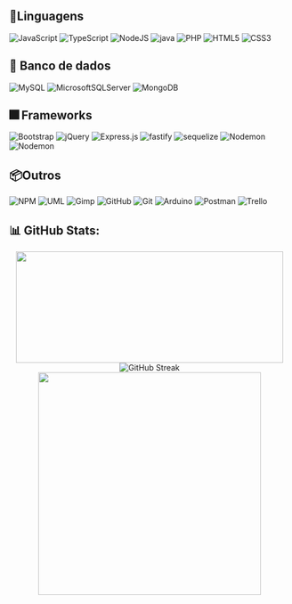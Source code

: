 
## 🧾Linguagens 
![JavaScript](https://img.shields.io/badge/javascript-%23323330.svg?style=for-the-badge&logo=javascript&logoColor=23F7DF1E)
![TypeScript](https://img.shields.io/badge/typescript-%23007ACC.svg?style=for-the-badge&logo=typescript&logoColor=white) 
![NodeJS](https://img.shields.io/badge/node.js-6DA55F?style=for-the-badge&logo=node.js&logoColor=white)
![java](https://img.shields.io/badge/java-red?style=for-the-badge&logo=eclipse) 
![PHP](https://img.shields.io/badge/php-%23777BB4.svg?style=for-the-badge&logo=php&logoColor=white) 
![HTML5](https://img.shields.io/badge/html5-%23E34F26.svg?style=for-the-badge&logo=html5&logoColor=white)
![CSS3](https://img.shields.io/badge/css3-%231572B6.svg?style=for-the-badge&logo=css3&logoColor=white)
 ## 🎲 Banco de dados
![MySQL](https://img.shields.io/badge/mysql-4479A1.svg?style=for-the-badge&logo=mysql&logoColor=white) 
![MicrosoftSQLServer](https://img.shields.io/badge/Microsoft%20SQL%20Server-CC2927?style=for-the-badge&logo=microsoft%20sql%20server&logoColor=white) 
![MongoDB](https://img.shields.io/badge/MongoDB-%234ea94b.svg?style=for-the-badge&logo=mongodb&logoColor=white)
## 🎆 Frameworks
![Bootstrap](https://img.shields.io/badge/bootstrap-%238511FA.svg?style=for-the-badge&logo=bootstrap&logoColor=white)
![jQuery](https://img.shields.io/badge/jquery-%230769AD.svg?style=for-the-badge&logo=jquery&logoColor=white)
![Express.js](https://img.shields.io/badge/express.js-%23404d59.svg?style=for-the-badge&logo=express&logoColor=%2361DAFB) 
![fastify](https://img.shields.io/badge/fastify-000000.svg?style=for-the-badge&logo=fastify)
![sequelize](https://img.shields.io/badge/SEQUELIZE-FFFFFF.svg?style=for-the-badge&logo=sequelize)
![Nodemon](https://img.shields.io/badge/MONGOOSE-8e312e.svg?style=for-the-badge&logo=mongoose&logoColor=%BBDEAD)
![Nodemon](https://img.shields.io/badge/NODEMON-%23323330.svg?style=for-the-badge&logo=nodemon&logoColor=%BBDEAD)
## 📦Outros
 ![NPM](https://img.shields.io/badge/NPM-%23CB3837.svg?style=for-the-badge&logo=npm&logoColor=white)
 ![UML](https://img.shields.io/badge/UML-452e7f.svg?style=for-the-badge&logo=uml&logoColor=white) 
 ![Gimp](https://img.shields.io/badge/Gimp-657D8B?style=for-the-badge&logo=gimp&logoColor=FFFFFF)
 ![GitHub](https://img.shields.io/badge/github-%23121011.svg?style=for-the-badge&logo=github&logoColor=white) 
 ![Git](https://img.shields.io/badge/git-%23F05033.svg?style=for-the-badge&logo=git&logoColor=white) 
 ![Arduino](https://img.shields.io/badge/-Arduino-00979D?style=for-the-badge&logo=Arduino&logoColor=white) 
 ![Postman](https://img.shields.io/badge/Postman-FF6C37?style=for-the-badge&logo=postman&logoColor=white) 
 ![Trello](https://img.shields.io/badge/Trello-%23026AA7.svg?style=for-the-badge&logo=trello&logoColor=white)
## 📊 GitHub Stats:

<div align="center">
<img height=200  width=480 src="https://github-readme-stats.vercel.app/api?username=Eeu2005&theme=react&hide_border=True&include_all_commits=true&amp;count_private=true&amp;locale=pt-br&amp;custom_title=Estat%C3%ADsticas+do+GitHub+de+EEU&amp;show_icons=true&amp;layout=compact&rank_icon=github&ring_color=FF00FF" alt="">
<img src="https://github-readme-streak-stats.herokuapp.com?user=Eeu2005&theme=react&hide_border=true&locale=pt_BR&date_format=%5BY.%5Dn.j&mode=weekly&card_width=500&card_height=200&stroke=ff00ff&sideNums=009AC4&sideLabels=ffffff&dates=009AC4&hide_current_streak=true" alt="GitHub Streak" />
<br>
<img height="400" align="center"  src="https://github-readme-stats.vercel.app/api/top-langs/?username=Eeu2005&amp;theme=react&amp;hide_border=True&amp;include_all_commits=true&amp;count_private=true&amp;locale=pt-br&amp;layout=pie" alt="">
</div>

<!-- Proudly created with GPRM ( https://gprm.itsvg.in ) -->
